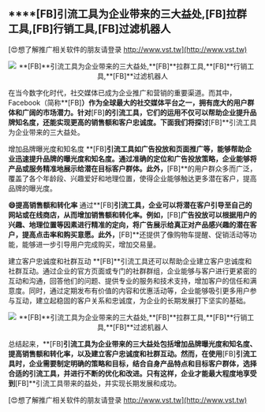 ## ****[FB]**引流工具为企业带来的三大益处,**[FB]**拉群工具,**[FB]**行销工具,**[FB]**过滤机器人**

[😍想了解推广相关软件的朋友请登录 http://www.vst.tw](http://www.vst.tw)

 <center><img src="https://vst.tw/MP4/tuiguang/png/4.png" alt="**[FB]**引流工具为企业带来的三大益处,**[FB]**拉群工具,**[FB]**行销工具,**[FB]**过滤机器人"></center>

在当今数字化时代，社交媒体已成为企业推广和营销的重要渠道。而其中，Facebook（简称**[FB]**）作为全球最大的社交媒体平台之一，拥有庞大的用户群体和广阔的市场潜力。针对**[FB]**的引流工具，它们的运用不仅可以帮助企业提升品牌知名度，还能实现更高的销售额和客户忠诚度。下面我们将探讨**[FB]**引流工具为企业带来的三大益处。

增加品牌曝光度和知名度
**[FB]**引流工具如广告投放和页面推广等，能够帮助企业迅速提升品牌的曝光度和知名度。通过准确的定位和广告投放策略，企业能够将产品或服务精准地展示给潜在目标客户群体。此外，**[FB]**的用户群众多而广泛，覆盖了各个年龄段、兴趣爱好和地理位置，使得企业能够触达更多潜在客户，提高品牌的曝光度。

**😄提高销售额和转化率**
通过**[FB]**引流工具，企业可以将潜在客户引导至自己的网站或在线商店，从而增加销售额和转化率。例如，**[FB]**广告投放可以根据用户的兴趣、地理位置等因素进行精准的定向，将广告展示给真正对产品感兴趣的潜在客户，提高点击率和购买意愿。此外，**[FB]**还提供了像购物车提醒、促销活动等功能，能够进一步引导用户完成购买，增加交易量。

建立客户忠诚度和社群互动
**[FB]**引流工具还可以帮助企业建立客户忠诚度和社群互动。通过企业的官方页面或专门的社群群组，企业能够与客户进行更紧密的互动和沟通，回答他们的问题、提供专业的服务和技术支持，增加客户的信任和满意度。同时，通过定期发布有价值的内容和优惠活动等，企业能够吸引更多用户参与互动，建立起稳固的客户关系和忠诚度，为企业的长期发展打下坚实的基础。

 <center><img src="https://vst.tw/MP4/tuiguang/png/3.png" alt="**[FB]**引流工具为企业带来的三大益处,**[FB]**拉群工具,**[FB]**行销工具,**[FB]**过滤机器人"></center>

总结起来，**[FB]**引流工具为企业带来的三大益处包括增加品牌曝光度和知名度、提高销售额和转化率，以及建立客户忠诚度和社群互动。然而，在使用**[FB]**引流工具时，企业需要制定明确的策略和目标，结合自身产品特点和目标客户群体，选择合适的引流工具，并进行不断的优化和改进。只有这样，企业才能最大程度地享受到**[FB]**引流工具带来的益处，并实现长期发展和成功。

[😍想了解推广相关软件的朋友请登录 http://www.vst.tw](http://www.vst.tw)



